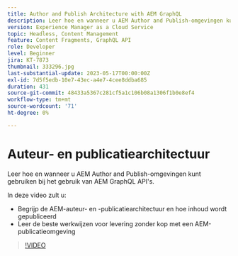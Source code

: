 ```yaml
---
title: Author and Publish Architecture with AEM GraphQL
description: Leer hoe en wanneer u AEM Author and Publish-omgevingen kunt gebruiken bij het gebruik van AEM GraphQL API's.
version: Experience Manager as a Cloud Service
topic: Headless, Content Management
feature: Content Fragments, GraphQL API
role: Developer
level: Beginner
jira: KT-7873
thumbnail: 333296.jpg
last-substantial-update: 2023-05-17T00:00:00Z
exl-id: 7d5f5edb-10e7-43ec-a4e7-4cee8ddba685
duration: 431
source-git-commit: 48433a5367c281cf5a1c106b08a1306f1b0e8ef4
workflow-type: tm+mt
source-wordcount: '71'
ht-degree: 0%

---
```


# Auteur- en publicatiearchitectuur

Leer hoe en wanneer u AEM Author and Publish-omgevingen kunt gebruiken bij het gebruik van AEM GraphQL API&#39;s.

In deze video zult u:

+ Begrijp de AEM-auteur- en -publicatiearchitectuur en hoe inhoud wordt gepubliceerd
+ Leer de beste werkwijzen voor levering zonder kop met een AEM-publicatieomgeving

>[!VIDEO](https://video.tv.adobe.com/v/333296?quality=12&learn=on)
